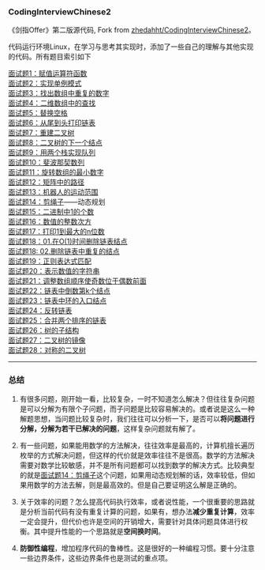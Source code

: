 ### CodingInterviewChinese2
《剑指Offer》第二版源代码, Fork from [zhedahht/CodingInterviewChinese2](https://github.com/zhedahht/CodingInterviewChinese2)。

代码运行环境Linux，在学习与思考其实现时，添加了一些自己的理解与其他实现的代码。所有题目索引如下

[面试题1：赋值运算符函数](./codes/01_AssignmentOperator/AssignmentOperator.cpp)           
[面试题2：实现单例模式](./codes/02_Singleton/singleton.cpp)                  
[面试题3：找出数组中重复的数字](./codes/03_DuplicationInArray)        
[面试题4：二维数组中的查找](./codes/04_FindInPartiallySortedMatrix/FindInPartiallySortedMatrix.cpp)           
[面试题5：替换空格](./codes/05_ReplaceSpaces/ReplaceSpaces.cpp)           
[面试题6：从尾到头打印链表](./codes/06_PrintListInReversedOrder/PrintListInReversedOrder.cpp)             
[面试题7：重建二叉树](./codes/07_ConstructBinaryTree/ConstructBinaryTree.cpp)         
[面试题8：二叉树的下一个结点](./codes/08_NextNodeInBinaryTrees/NextNodeInBinaryTrees.cpp)             
[面试题9：用两个栈实现队列](./codes/09_QueueWithTwoStacks/QueueWithTwoStacks.cpp)             
[面试题10：斐波那契数列](./codes/10_Fibonacci/Fibonacci.cpp)              
[面试题11：旋转数组的最小数字](./codes/11_MinNumberInRotatedArray/MinNumberInRotatedArray.cpp)            
[面试题12：矩阵中的路径](./codes/12_StringPathInMatrix/StringPathInMatrix.cpp)            
[面试题13：机器人的运动范围](./codes/13_RobotMove/RobotMove.cpp)          
[面试题14：剪绳子](./codes/14_CuttingRope/CuttingRope.cpp)——动态规划              
[面试题15：二进制中1的个数](./codes/15_NumberOf1Binary/NumberOf1InBinary.cpp)         
[面试题16：数值的整数次方](./codes/16_Power/Power.cpp)            
[面试题17：打印1到最大的n位数](./codes/17_Print1ToMaxOfNDigits/Print1ToMaxOfNDigits.cpp)          
[面试题18：01.在O(1)时间删除链表结点](./codes/18_01_DeleteNodeInList/DeleteNodeInList.cpp)            
[面试题18: 02.删除链表中重复的结点](./codes/18_02_DeleteDuplicatedNode/DeleteDuplicatedNode.cpp)          
[面试题19：正则表达式匹配](./codes/19_RegularExpressionsMatching/RegularExpressions.cpp)          
[面试题20：表示数值的字符串](./codes/20_NumericStrings/NumericStrings.cpp)            
[面试题21：调整数组顺序使奇数位于偶数前面](./codes/21_ReorderArray/ReorderArray.cpp)          
[面试题22：链表中倒数第k个结点](./codes/22_KthNodeFromEnd/KthNodeFromEnd.cpp)         
[面试题23：链表中环的入口结点](./codes/23_EntryNodeInListLoop/EntryNodeInListLoop.cpp)            
[面试题24：反转链表](./codes/24_ReverseList/ReverseList.cpp)          
[面试题25：合并两个排序的链表](./codes/25_MergeSortedLists/MergeSortedLists.cpp)          
[面试题26：树的子结构](./codes/26_SubstructureInTree/SubstructureInTree.cpp)                  
[面试题27：二叉树的镜像](./codes/27_MirrorOfBinaryTree/MirrorOfBinaryTree.cpp)            
[面试题28：对称的二叉树](./codes/28_SymmetricalBinaryTree.cpp)

---
### 总结

1. 有很多问题，刚开始一看，比较复杂，一时不知道怎么解决？但往往复杂问题是可以分解为有限个子问题，而子问题是比较容易解决的。或者说是这么一种解题思想，当问题比较复杂时，我们往往可以分析一下，是否可以**将问题进行分解，分解为若干已解决的问题**，这样复杂问题就有解了。     

2. 有一些问题，如果能用数学的方法解决，往往效率是最高的，计算机擅长遍历枚举的方式解决问题，但这样的代价就是效率往往不是很高。数学的方法解决需要对数学比较敏感，并不是所有问题都可以找到数学的解决方式。比较典型的就是[面试题14：剪绳子](./14_CuttingRope)这个问题，如果用动态规划解的话，效率较低，但如果用数学的方法去解，则是最高效的。但是自己要证明这么解是正确的。

3. 关于效率的问题？怎么提高代码执行效率，或者说性能，一个很重要的思路就是分析当前代码有没有重复计算的问题，如果有，想办法**减少重复计算**，效率一定会提升，但代价也许是空间的开销增大，需要针对具体问题具体进行权衡。其中提升性能的一个思路就是**空间换时间**。

4. **防御性编程**，增加程序代码的鲁棒性。这是很好的一种编程习惯。要十分注意一些边界条件，这些边界条件也是测试的重点项。